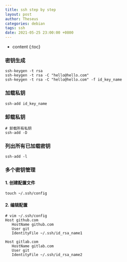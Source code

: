 ```yaml
---
title: ssh step by step
layout: post
author: Theseus
categories: debian
tags: ssh
date: 2021-05-25 23:00:00 +0800
---
```


* content
{:toc}


### 密钥生成
```
ssh-keygen -t rsa
ssh-keygen -t rsa -C "hello@hello.com"
ssh-keygen -t rsa -C "hello@hello.com" -f id_key_name
```

### 加载私钥
```
ssh-add id_key_name
```

### 卸载私钥
```
# 卸载所有私钥
ssh-add -D
```

### 列出所有已加载密钥
```
ssh-add -l
```

### 多个密钥管理

#### 1. 创建配置文件
```
touch ~/.ssh/config
```

#### 2. 编辑配置
```
# vim ~/.ssh/config
Host github.com
   HostName github.com
   User git
   IdentityFile ~/.ssh/id_rsa_name1

Host gitlab.com 
   HostName gitlab.com
   User git
   IdentityFile ~/.ssh/id_rsa_name2
```
